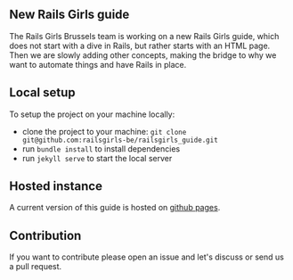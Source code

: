 ## New Rails Girls guide

The Rails Girls Brussels team is working on a new Rails Girls guide, which does not start with a dive in Rails, but rather starts with an HTML page. Then we are slowly adding other concepts, making the bridge to why we want to automate things and have Rails in place.

## Local setup

To setup the project on your machine locally:

* clone the project to your machine: `git clone git@github.com:railsgirls-be/railsgirls_guide.git`
* run `bundle install` to install dependencies
* run `jekyll serve` to start the local server

## Hosted instance

A current version of this guide is hosted on [github pages](http://railsgirls-be.github.io/).


## Contribution

If you want to contribute please open an issue and let's discuss or send us a pull request.

